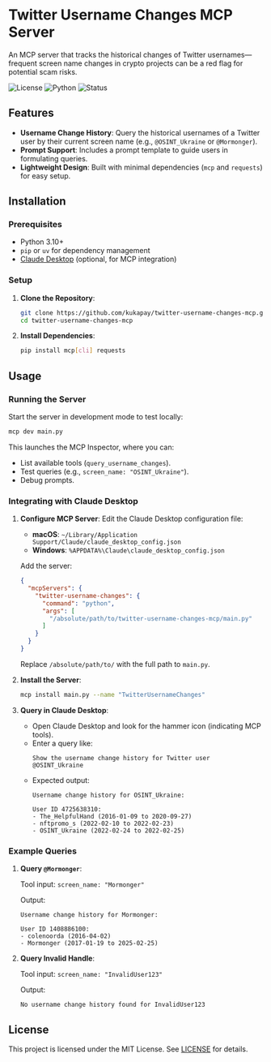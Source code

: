 # Twitter Username Changes MCP Server

An MCP server that tracks the historical changes of Twitter usernames—frequent screen name changes in crypto projects can be a red flag for potential scam risks.

![License](https://img.shields.io/badge/License-MIT-green.svg)
![Python](https://img.shields.io/badge/Python-3.10+-blue.svg)
![Status](https://img.shields.io/badge/Status-Active-brightgreen.svg)

## Features

- **Username Change History**: Query the historical usernames of a Twitter user by their current screen name (e.g., `@OSINT_Ukraine` or `@Mormonger`).
- **Prompt Support**: Includes a prompt template to guide users in formulating queries.
- **Lightweight Design**: Built with minimal dependencies (`mcp` and `requests`) for easy setup.

## Installation

### Prerequisites

- Python 3.10+
- `pip` or `uv` for dependency management
- [Claude Desktop](https://www.anthropic.com/) (optional, for MCP integration)

### Setup

1. **Clone the Repository**:
   ```bash
   git clone https://github.com/kukapay/twitter-username-changes-mcp.git
   cd twitter-username-changes-mcp
   ```

2. **Install Dependencies**:
   ```bash
   pip install mcp[cli] requests
   ```

## Usage

### Running the Server

Start the server in development mode to test locally:
```bash
mcp dev main.py
```

This launches the MCP Inspector, where you can:
- List available tools (`query_username_changes`).
- Test queries (e.g., `screen_name: "OSINT_Ukraine"`).
- Debug prompts.

### Integrating with Claude Desktop

1. **Configure MCP Server**:
   Edit the Claude Desktop configuration file:
   - **macOS**: `~/Library/Application Support/Claude/claude_desktop_config.json`
   - **Windows**: `%APPDATA%\Claude\claude_desktop_config.json`

   Add the server:
   ```json
   {
     "mcpServers": {
       "twitter-username-changes": {
         "command": "python",
         "args": [
           "/absolute/path/to/twitter-username-changes-mcp/main.py"
         ]
       }
     }
   }
   ```
   Replace `/absolute/path/to/` with the full path to `main.py`.

2. **Install the Server**:
   ```bash
   mcp install main.py --name "TwitterUsernameChanges"
   ```

3. **Query in Claude Desktop**:
   - Open Claude Desktop and look for the hammer icon (indicating MCP tools).
   - Enter a query like:
     ```
     Show the username change history for Twitter user @OSINT_Ukraine
     ```
   - Expected output:
     ```
     Username change history for OSINT_Ukraine:

     User ID 4725638310:
     - The_HelpfulHand (2016-01-09 to 2020-09-27)
     - nftpromo_s (2022-02-10 to 2022-02-23)
     - OSINT_Ukraine (2022-02-24 to 2022-02-25)
     ```

### Example Queries

1. **Query `@Mormonger`**:
   
   Tool input: `screen_name: "Mormonger"`
   
   Output:
   ```
   Username change history for Mormonger:

   User ID 1408886100:
   - colenoorda (2016-04-02)
   - Mormonger (2017-01-19 to 2025-02-25)
   ```

2. **Query Invalid Handle**:
   
   Tool input: `screen_name: "InvalidUser123"`
   
   Output:
   ```
   No username change history found for InvalidUser123
   ```

## License

This project is licensed under the MIT License. See [LICENSE](LICENSE) for details.

